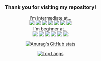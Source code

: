 
<div align="center">
<h3>Thank you for visiting my repository!</h3>

I'm intermediate at...<br>
<img src="https://img.shields.io/badge/Python-3766AB?style=flat-square&logo=Python&logoColor=white"/>
<img src="https://img.shields.io/badge/C-A8B9CC?style=flat-square&logo=C&logoColor=white"/> 
<img src="https://img.shields.io/badge/Java-007396?style=flat-square&logo=Java&logoColor=white"/> 
<img src="https://img.shields.io/badge/JavaScript-F7DF1E?style=flat-square&logo=JavaScript&logoColor=white"/> 
<img src="https://img.shields.io/badge/MySQL-4479A1?style=flat-square&logo=MySQL&logoColor=white"/>
<img src="https://img.shields.io/badge/Flutter(Dart)-blue?style=flat-square&logo=Flutter&logoColor=white"/>
<img src="https://img.shields.io/badge/OracleDB-orange?style=flat-square&logo=Oracle&logoColor=white"/> 
<br>
I'm beginner at...<br>
<img src="https://img.shields.io/badge/Go-6AD7E5?style=flat-square&logo=Go&logoColor=white"/> 
<img src="https://img.shields.io/badge/React.js-9cf?style=flat-square&logo=React&logoColor=white"/> 
<img src="https://img.shields.io/badge/Node.js-green?style=flat-square&logo=Node.js&logoColor=white"/>
<img src="https://img.shields.io/badge/Next.js-red?style=flat-square&logo=Next.js&logoColor=white"/> 
<img src="https://img.shields.io/badge/C Sharp-239120?style=flat-square&logo=C Sharp&logoColor=white"/>
<img src="https://img.shields.io/badge/Nest.js-ff0000?style=flat-square&logo=NestJs&logoColor=white"/>
<br>

[![Anurag's GitHub stats](https://github-readme-stats.vercel.app/api?username=mccreate&count_private=true&show_icons=true&theme=dracula)](https://github.com/anuraghazra/github-readme-stats)

[![Top Langs](https://github-readme-stats.vercel.app/api/top-langs/?username=mccreate&theme=dracula)](https://github.com/anuraghazra/github-readme-stats)
</div>
<!--
**Mccreate/mccreate** is a ✨ _special_ ✨ repository because its `README.md` (this file) appears on your GitHub profile.

Here are some ideas to get you started:

- 🔭 I’m currently working on ...
- 🌱 I’m currently learning ...
- 👯 I’m looking to collaborate on ...
- 🤔 I’m looking for help with ...
- 💬 Ask me about ...
- 📫 How to reach me: ...
- 😄 Pronouns: ...
- ⚡ Fun fact: ...
-->
